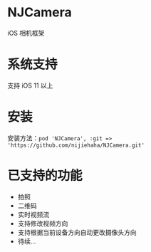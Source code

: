 # NJCamera

iOS 相机框架

# 系统支持

支持 iOS 11 以上

# 安装

安装方法：`pod 'NJCamera', :git => 'https://github.com/nijiehaha/NJCamera.git'`

# 已支持的功能

+ 拍照
+ 二维码
+ 实时视频流
+ 支持修改视频方向
+ 支持根据当前设备方向自动更改摄像头方向
+ 待续...
